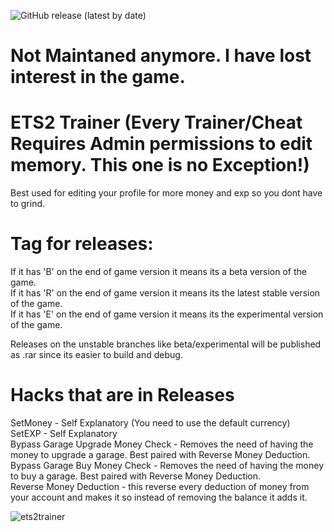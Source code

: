 ![GitHub release (latest by date)](https://img.shields.io/github/downloads/Saniee/ETS2Trainer/latest/total)

# Not Maintaned anymore. I have lost interest in the game.

# ETS2 Trainer (Every Trainer/Cheat Requires Admin permissions to edit memory. This one is no Exception!)

Best used for editing your profile for more money and exp so you dont have to grind.

# Tag for releases: 
If it has 'B' on the end of game version it means its a beta version of the game. <br />
If it has 'R' on the end of game version it means its the latest stable version of the game. <br />
If it has 'E' on the end of game version it means its the experimental version of the game.

Releases on the unstable branches like beta/experimental will be published as .rar since its easier to build and debug.

# Hacks that are in Releases
SetMoney - Self Explanatory (You need to use the default currency) <br />
SetEXP - Self Explanatory <br />
Bypass Garage Upgrade Money Check - Removes the need of having the money to upgrade a garage. Best paired with Reverse Money Deduction. <br />
Bypass Garage Buy Money Check - Removes the need of having the money to buy a garage. Best paired with Reverse Money Deduction. <br />
Reverse Money Deduction - this reverse every deduction of money from your account and makes it so instead of removing the balance it adds it.<br />

![ets2trainer](https://i.imgur.com/QGVnYkA.png)
